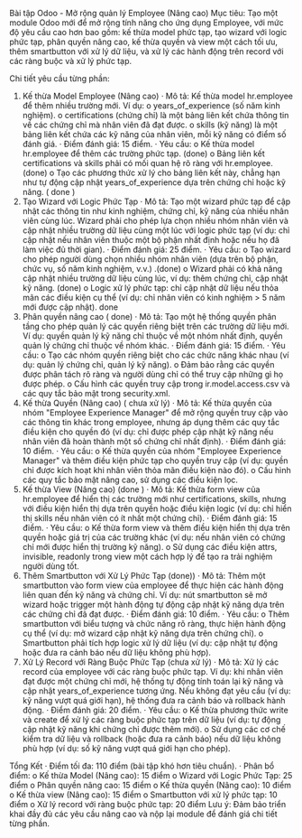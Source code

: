 Bài tập Odoo - Mở rộng quản lý Employee (Nâng cao)
Mục tiêu: Tạo một module Odoo mới để mở rộng tính năng cho ứng dụng Employee, với mức độ yêu cầu cao hơn bao gồm: kế thừa model phức tạp, tạo wizard với logic phức tạp, phân quyền nâng cao, kế thừa quyền và view một cách tối ưu, thêm smartbutton với xử lý dữ liệu, và xử lý các hành động trên record với các ràng buộc và xử lý phức tạp.

Chi tiết yêu cầu từng phần:
1. Kế thừa Model Employee (Nâng cao)
· Mô tả: Kế thừa model hr.employee để thêm nhiều trường mới. Ví dụ:
o years_of_experience (số năm kinh nghiệm).
o certifications (chứng chỉ) là một bảng liên kết chứa thông tin về các chứng chỉ mà nhân viên đã đạt được.
o skills (kỹ năng) là một bảng liên kết chứa các kỹ năng của nhân viên, mỗi kỹ năng có điểm số đánh giá.
· Điểm đánh giá: 15 điểm.
· Yêu cầu:
o Kế thừa model hr.employee để thêm các trường phức tạp. (done)
o Bảng liên kết certifications và skills phải có mối quan hệ rõ ràng với hr.employee.  (done)
o Tạo các phương thức xử lý cho bảng liên kết này, chẳng hạn như tự động cập nhật years_of_experience dựa trên chứng chỉ hoặc kỹ năng. ( done )
2. Tạo Wizard với Logic Phức Tạp
· Mô tả: Tạo một wizard phức tạp để cập nhật các thông tin như kinh nghiệm, chứng chỉ, kỹ năng của nhiều nhân viên cùng lúc. Wizard phải cho phép lựa chọn nhiều nhóm nhân viên và cập nhật nhiều trường dữ liệu cùng một lúc với logic phức tạp (ví dụ: chỉ cập nhật nếu nhân viên thuộc một bộ phận nhất định hoặc nếu họ đã làm việc đủ thời gian).
· Điểm đánh giá: 25 điểm.
· Yêu cầu:
o Tạo wizard cho phép người dùng chọn nhiều nhóm nhân viên (dựa trên bộ phận, chức vụ, số năm kinh nghiệm, v.v.)	.(done)
o Wizard phải có khả năng cập nhật nhiều trường dữ liệu cùng lúc, ví dụ: thêm chứng chỉ, cập nhật kỹ năng. 	(done)
o Logic xử lý phức tạp: chỉ cập nhật dữ liệu nếu thỏa mãn các điều kiện cụ thể (ví dụ: chỉ nhân viên có kinh nghiệm > 5 năm mới được cập nhật).	
done
3. Phân quyền nâng cao	( done)
· Mô tả: Tạo một hệ thống quyền phân tầng cho phép quản lý các quyền riêng biệt trên các trường dữ liệu mới. Ví dụ: quyền quản lý kỹ năng chỉ thuộc về một nhóm nhất định, quyền quản lý chứng chỉ thuộc về nhóm khác.
· Điểm đánh giá: 15 điểm.
· Yêu cầu:
o Tạo các nhóm quyền riêng biệt cho các chức năng khác nhau (ví dụ: quản lý chứng chỉ, quản lý kỹ năng).
o Đảm bảo rằng các quyền được phân tách rõ ràng và người dùng chỉ có thể truy cập những gì họ được phép.
o Cấu hình các quyền truy cập trong ir.model.access.csv và các quy tắc bảo mật trong security.xml.
4. Kế thừa Quyền (Nâng cao)	( chưa xử lý)
· Mô tả: Kế thừa quyền của nhóm "Employee Experience Manager" để mở rộng quyền truy cập vào các thông tin khác trong employee, nhưng áp dụng thêm các quy tắc điều kiện cho quyền đó (ví dụ: chỉ được phép cập nhật kỹ năng nếu nhân viên đã hoàn thành một số chứng chỉ nhất định).
· Điểm đánh giá: 10 điểm.
· Yêu cầu:
o Kế thừa quyền của nhóm "Employee Experience Manager" và thêm điều kiện phức tạp cho quyền truy cập (ví dụ: quyền chỉ được kích hoạt khi nhân viên thỏa mãn điều kiện nào đó).
o Cấu hình các quy tắc bảo mật nâng cao, sử dụng các điều kiện lọc.
5. Kế thừa View (Nâng cao)		(done )
· Mô tả: Kế thừa form view của hr.employee để hiển thị các trường mới như certifications, skills, nhưng với điều kiện hiển thị dựa trên quyền hoặc điều kiện logic (ví dụ: chỉ hiển thị skills nếu nhân viên có ít nhất một chứng chỉ).
· Điểm đánh giá: 15 điểm.
· Yêu cầu:
o Kế thừa form view và thêm điều kiện hiển thị dựa trên quyền hoặc giá trị của các trường khác (ví dụ: nếu nhân viên có chứng chỉ mới được hiển thị trường kỹ năng).
o Sử dụng các điều kiện attrs, invisible, readonly trong view một cách hợp lý để tạo ra trải nghiệm người dùng tốt.
6. Thêm Smartbutton với Xử Lý Phức Tạp	 (done))
· Mô tả: Thêm một smartbutton vào form view của employee để thực hiện các hành động liên quan đến kỹ năng và chứng chỉ. Ví dụ: nút smartbutton sẽ mở wizard hoặc trigger một hành động tự động cập nhật kỹ năng dựa trên các chứng chỉ đã đạt được.
· Điểm đánh giá: 10 điểm.
· Yêu cầu:
o Thêm smartbutton với biểu tượng và chức năng rõ ràng, thực hiện hành động cụ thể (ví dụ: mở wizard cập nhật kỹ năng dựa trên chứng chỉ).
o Smartbutton phải tích hợp logic xử lý dữ liệu (ví dụ: cập nhật tự động hoặc đưa ra cảnh báo nếu dữ liệu không phù hợp).
7. Xử Lý Record với Ràng Buộc Phức Tạp	 (chưa xử lý)
· Mô tả: Xử lý các record của employee với các ràng buộc phức tạp. Ví dụ: khi nhân viên đạt được một chứng chỉ mới, hệ thống tự động tính toán lại kỹ năng và cập nhật years_of_experience tương ứng. Nếu không đạt yêu cầu (ví dụ: kỹ năng vượt quá giới hạn), hệ thống đưa ra cảnh báo và rollback hành động.
· Điểm đánh giá: 20 điểm.
· Yêu cầu:
o Kế thừa phương thức write và create để xử lý các ràng buộc phức tạp trên dữ liệu (ví dụ: tự động cập nhật kỹ năng khi chứng chỉ được thêm mới).
o Sử dụng các cơ chế kiểm tra dữ liệu và rollback (hoặc đưa ra cảnh báo) nếu dữ liệu không phù hợp (ví dụ: số kỹ năng vượt quá giới hạn cho phép).

Tổng Kết
· Điểm tối đa: 110 điểm (bài tập khó hơn tiêu chuẩn).
· Phân bổ điểm:
o Kế thừa Model (Nâng cao): 15 điểm
o Wizard với Logic Phức Tạp: 25 điểm
o Phân quyền nâng cao: 15 điểm
o Kế thừa quyền (Nâng cao): 10 điểm
o Kế thừa view (Nâng cao): 15 điểm
o Smartbutton với xử lý phức tạp: 10 điểm
o Xử lý record với ràng buộc phức tạp: 20 điểm
Lưu ý: Đảm bảo triển khai đầy đủ các yêu cầu nâng cao và nộp lại module để đánh giá chi tiết từng phần.
 

